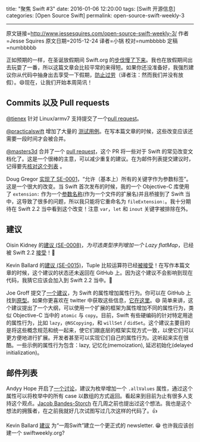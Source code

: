 title: "聚焦 Swift #3"
date: 2016-01-06 12:20:00
tags: [Swift 开源信息]
categories: [Open Source Swift]
permalink: open-source-swift-weekly-3

---
原文链接=http://www.jessesquires.com/open-source-swift-weekly-3/
作者=Jesse Squires
原文日期=2015-12-24
译者=小锅
校对=numbbbbb
定稿=numbbbbb

<!--此处开始正文-->

正如预期的一样，在圣诞放假期间 Swift.org 的[步伐](https://lists.swift.org/pipermail/swift-corelibs-dev/Week-of-Mon-20151214/000179.html)[慢了下来](https://lists.swift.org/pipermail/swift-dev/Week-of-Mon-20151221/000540.html)。我也在放假期间出去玩耍了一番，所以这篇文章会比较平常的来得短。如果你还没准备好，我强烈建议你从代码中抽身出去享受一下假期，[防止过劳](https://twitter.com/chriseidhof/status/679213894343200768)（译者注：然而我们并没有放假）。😄现在，让我们开始本周简讯！

<!--more-->

## Commits 以及 Pull requests

[@tienex](https://github.com/tienex) 针对 Linux/armv7 支持提交了一个[pull request](https://github.com/apple/swift/pull/608)。

[@practicalswift](https://github.com/practicalswift) 增加了大量的 [测试用例](https://github.com/apple/swift/pulls?utf8=%E2%9C%93&q=is%3Apr+author%3Apracticalswift+is%3Aclosed+test+case)。在写本篇文章的时候，这些改变应该还需要一段时间才会被合并。

[@masters3d](https://github.com/masters3d) 合并了一个 [pull request](https://github.com/apple/swift-evolution/pull/72/files)，这个 PR 将一些对于 Swift 的常见改变文档化了。这是一个很棒的主意，可以减少重复的建议。在为邮件列表提交建议时，记得要先[核对这个列表](https://github.com/apple/swift-evolution/blob/master/commonly_proposed.md) 。

Doug Gregor [实现了 SE-0001](https://github.com/apple/swift/commit/c8dd8d066132683aa32c2a5740b291d057937367)，“允许（基本上）所有的关键字作为参数标签”。这是一个很大的改变。当 Swift 首次发布的时候，我的一个 Objective-C 库使用了 `extension:` 作为一个[参数名称](https://github.com/jessesquires/JSQSystemSoundPlayer/issues/8)(作为一个文件的扩展名)并且桥接到了 Swift 当中，这导致了很多的问题，所以我只能将它重命名为 `fileExtension:`。我十分期待在 Swift 2.2 当中看到这个改变！注意 `var`，`let` 和 `inout` 关键字被排除在外。

## 建议

Oisin Kidney 的[建议 (SE-0008)](https://github.com/apple/swift-evolution/blob/master/proposals/0008-lazy-flatmap-for-optionals.md)，*为可选类型序列增加一个 Lazy flatMap*，已经被 Swift 2.2 [接受](https://lists.swift.org/pipermail/swift-evolution-announce/2015-December/000006.html)！🎉

Kevin Ballard 的[建议 (SE-0015)](https://github.com/apple/swift-evolution/blob/master/proposals/0015-tuple-comparison-operators.md)，Tuple 比较运算符已经[被接受](https://lists.swift.org/pipermail/swift-evolution/Week-of-Mon-20151221/004423.html)！在写作本篇文章的时候，这个建议的状态还未返回在 GitHub 上。因为这个建议不会影响到现在代码，我猜它应该会加入到 Swift 2.2 当中。🎉

Joe Groff 提交了[一个建议](https://lists.swift.org/pipermail/swift-evolution/Week-of-Mon-20151214/003148.html)，为 Swift 的属性增加属性行为。你可以在 GitHub 上找到[原型](https://gist.github.com/jckarter/f3d392cf183c6b2b2ac3)。如果你更喜欢在 twitter 中获取这些信息，[它在这里](https://twitter.com/jckarter/status/677554831003791360)。😄 简单来讲，这个建议提出了一个大纲，可以使用一个扩展的框架为属性增加不同的属性行为，类似 Objective-C 当中的 `atomic` 与 `copy`。目前，Swift 有些硬编码的针对特定用途的属性行为，比如 `lazy`，`@NSCopying`，和 `willSet` / `didSet`。这个建议主要目的是将这些概念规范和统一起来，使它们跟底层的框架实现方式一致，以使它们可以更方便地进行扩展。开发者甚至可以实现它们自己的属性行为。这听起来实在很酷。一些示例的属性行为包含：lazy, 记忆化(memoization), 延迟初始化(delayed initialization)。

## 邮件列表

Andyy Hope 开启了[一个讨论](https://lists.swift.org/pipermail/swift-evolution/Week-of-Mon-20151221/003819.html)，建议为枚举增加一个 `.allValues` 属性，通过这个属性可以将枚举中的所有 case 以数组的方式返回。看起来到目前为止有很多人支持这个观点。[Jacob Bandes-Storch](https://lists.swift.org/pipermail/swift-evolution/Week-of-Mon-20151207/001233.html) 在几周之前也提出过这个想法。我也是这个想法的拥簇者，在之前我就好几次试图写过几次这样的代码了。👍 

Kevin Ballard [建议](https://lists.swift.org/pipermail/swift-evolution/Week-of-Mon-20151221/004223.html) 为“一周Swift”建立一个更正式的 newsletter. 😁 也许我应该创建一个 swiftweekly.org?
